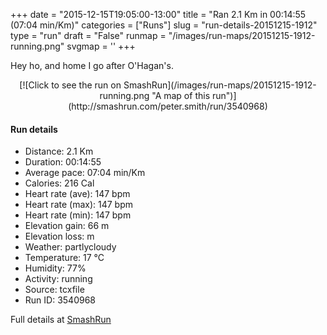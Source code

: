 +++
date = "2015-12-15T19:05:00-13:00"
title = "Ran 2.1 Km in 00:14:55 (07:04 min/Km)"
categories = ["Runs"]
slug = "run-details-20151215-1912"
type = "run"
draft = "False"
runmap = "/images/run-maps/20151215-1912-running.png"
svgmap = '<polyline points="60 0, 52 22, 52 24, 52 25, 56 28, 55 38, 54 40, 40 64, 43 85, 49 89, 54 90, 54 96, 52 99, 52 100">'
+++

Hey ho, and home I go after O'Hagan's. 



<!--more-->

<center>
[![Click to see the run on SmashRun](/images/run-maps/20151215-1912-running.png "A map of this run")](http://smashrun.com/peter.smith/run/3540968)
</center>

#### Run details

* Distance: 2.1 Km
* Duration: 00:14:55
* Average pace: 07:04 min/Km
* Calories: 216 Cal
* Heart rate (ave): 147 bpm
* Heart rate (max): 147 bpm
* Heart rate (min): 147 bpm
* Elevation gain: 66 m
* Elevation loss:  m
* Weather: partlycloudy
* Temperature: 17 &deg;C
* Humidity: 77%
* Activity: running
* Source: tcxfile
* Run ID: 3540968

Full details at [SmashRun](http://smashrun.com/peter.smith/run/3540968)